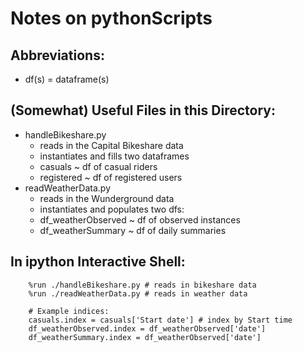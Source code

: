 # Notes on pythonScripts

## Abbreviations:
* df(s) = dataframe(s)

## (Somewhat) Useful Files in this Directory:
* handleBikeshare.py  
    - reads in the Capital Bikeshare data
    - instantiates and fills two dataframes 
    + casuals    ~ df of casual riders
    + registered ~ df of registered users
* readWeatherData.py 
    - reads in the Wunderground data
    - instantiates and populates two dfs:
    + df_weatherObserved ~ df of observed instances
    + df_weatherSummary  ~ df of daily summaries  

## In ipython Interactive Shell:
```
    %run ./handleBikeshare.py # reads in bikeshare data
    %run ./readWeatherData.py # reads in weather data

    # Example indices:
    casuals.index = casuals['Start date'] # index by Start time
    df_weatherObserved.index = df_weatherObserved['date']
    df_weatherSummary.index = df_weatherObserved['date']
```
